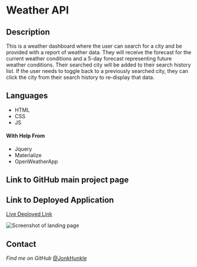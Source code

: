 # Weather API

## Description

This is a weather dashboard where the user can search for a city and be provided with a report of weather data. They will receive the forecast for the current weather conditions and a 5-day forecast representing future weather conditions. Their searched city will be added to their search history list. If the user needs to toggle back to a previously searched city, they can click the city from their search history to re-display that data.

## Languages
- HTML
- CSS
- JS

#### With Help From
- Jquery
- Materialize
- OpenWeatherApp

## Link to GitHub main project page


## Link to Deployed Application

[Live Deployed Link](https://jonkhunkle.github.io/Weather-api/)


![Screenshot of landing page](https://i.imgur.com/dnFOEuu.png)


## Contact

*Find me on GitHub* [@JonkHunkle](https://github.com/JonkHunkle)
